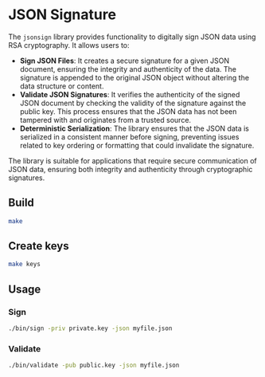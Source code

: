 # JSON Signature

The `jsonsign` library provides functionality to digitally sign JSON data using RSA cryptography. It allows users to:

- **Sign JSON Files**: It creates a secure signature for a given JSON document, ensuring the integrity and authenticity of the data. The signature is appended to the original JSON object without altering the data structure or content.
- **Validate JSON Signatures**: It verifies the authenticity of the signed JSON document by checking the validity of the signature against the public key. This process ensures that the JSON data has not been tampered with and originates from a trusted source.
- **Deterministic Serialization**: The library ensures that the JSON data is serialized in a consistent manner before signing, preventing issues related to key ordering or formatting that could invalidate the signature.

The library is suitable for applications that require secure communication of JSON data, ensuring both integrity and authenticity through cryptographic signatures.


## Build
```sh
make
```

## Create keys

```sh
make keys
```

## Usage

### Sign

```sh
./bin/sign -priv private.key -json myfile.json
```

### Validate

```sh
./bin/validate -pub public.key -json myfile.json
```